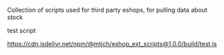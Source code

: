 Collection of scripts used for third party eshops, for pulling data about stock

test script

https://cdn.jsdelivr.net/npm/@mtjch/eshop_ext_scripts@1.0.0/build/test.js